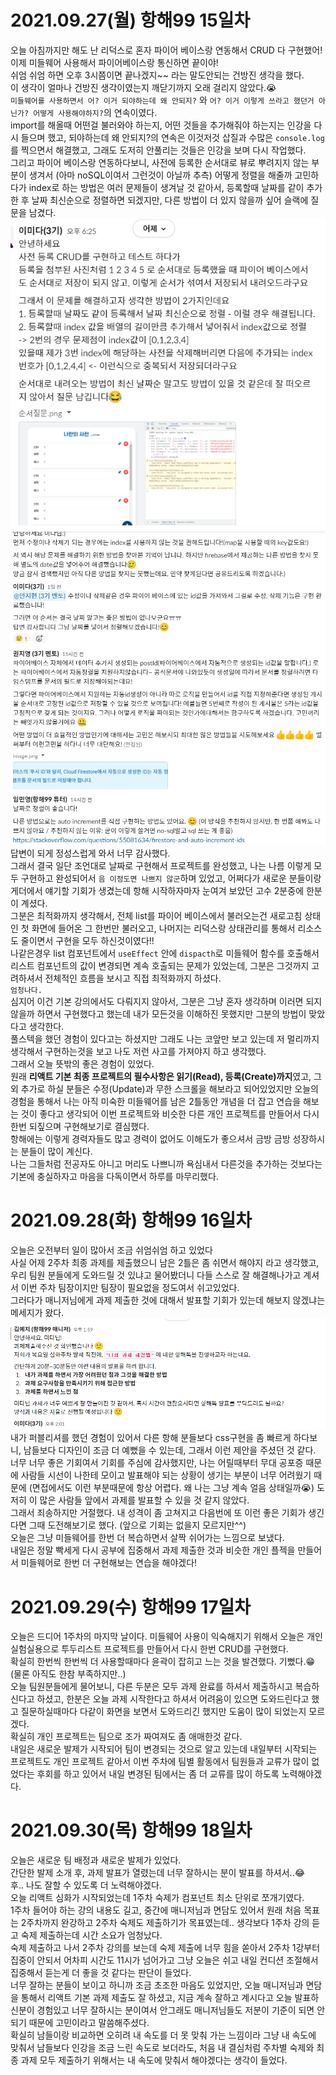 # 2021.09.27(월) 항해99 15일차

오늘 아침까지만 해도 난 리덕스로 혼자 파이어 베이스랑 연동해서 CRUD 다 구현했어!<br/>
이제 미들웨어 사용해서 파이어베이스랑 통신하면 끝이야!<br/>
쉬엄 쉬엄 하면 오후 3시쯤이면 끝나겠지~~ 라는 말도안되는 건방진 생각을 했다.<br/>
이 생각이 얼마나 건방진 생각이였는지 깨닫기까지 오래 걸리지 않았다.😭<br/>
`미들웨어를 사용하면서 어? 이거 되야하는데 왜 안되지?` 와 `어? 이거 이렇게 쓰라고 했던거 아닌가? 어떻게 사용해야하지?`의 연속이였다.<br/>
import를 해올때 어떤걸 불러와야 하는지, 어떤 것들을 추가해줘야 하는지는 인강을 다시 들으며 했고, 되야하는데 왜 안되지?의 연속은 이것저것 삽질과 수많은 `console.log`를 찍으면서 해결했고, 그래도 도저히 안풀리는 것들은 인강을 보며 다시 작업했다.<br/>
그리고 파이어 베이스랑 연동하다보니, 사전에 등록한 순서대로 뷰로 뿌려지지 않는 부분이 생겨서 (아마 noSQL이여서 그런것이 아닐까 추측) 어떻게 정렬을 해줄까 고민하다가 index로 하는 방법은 여러 문제들이 생겨날 것 같아서, 등록할때 날짜를 같이 추가한 후 날짜 최신순으로 정렬하면 되겠지만, 다른 방법이 더 있지 않을까 싶어 슬랙에 질문을 남겼다.<br/>
<img src="./image/week02-img03.png" /><br/>
<img src="./image/week02-img04.png" /><br/>
답변이 되게 정성스럽게 와서 너무 감사했다.<br/>
그래서 결국 일단 조언대로 날짜로 구현해서 프로젝트를 완성했고,
나는 나름 이렇게 모두 구현하고 완성되어서 `음 이정도면 나쁘지 않군`하며 있었고, 어쩌다가 새로운 분들이랑 게더에서 얘기할 기회가 생겼는데 항해 시작하자마자 눈여겨 보았던 고수 2분중에 한분이 계셨다.<br/>
그분은 최적화까지 생각해서, 전체 list를 파이어 베이스에서 불러오는건 새로고침 상태인 첫 화면에 들어온 그 한번만 불러오고, 나머지는 리덕스랑 상태관리를 통해서 리소스도 줄이면서 구현을 모두 하신것이였다!!<br/>
나같은경우 list 컴포넌트에서 <code>useEffect</code> 안에 <code>dispacth</code>로 미들웨어 함수를 호출해서 리스트 컴포넌트의 값이 변경되면 계속 호출되는 문제가 있었는데, 그분은 그것까지 고려하셔서 전체적인 흐름을 보시고 직접 최적화까지 하셨다.<br/>
`엄청나다. `<br/>
심지어 이건 기본 강의에서도 다뤄지지 않아서, 그분은 그냥 혼자 생각하며 이러면 되지 않을까 하면서 구현했다고 했는데 내가 모든것을 이해하진 못했지만 그분의 방법이 맞았다고 생각한다.<br/>
풀스텍을 했던 경험이 있다고는 하셨지만 그래도 나는 코앞만 보고 있는데 저 멀리까지 생각해서 구현하는것을 보고 나도 저런 사고를 가져야지 하고 생각했다.<br/>
그래서 오늘 뜻밖의 좋은 경험이 있었다.<br/>
원래 **리액트 기본 최종 프로젝트의 필수사항은 읽기(Read), 등록(Create)까지**였고, 그 외 추가로 하실 분들은 수정(Update)과 무한 스크롤을 해보라고 되어있었지만 오늘의 경험을 통해서 나는 아직 미숙한 미들웨어를 남은 2틀동안 개념을 더 잡고 연습을 해보는 것이 좋다고 생각되어 이번 프로젝트와 비슷한 다른 개인 프로젝트를 만들어서 다시한번 되짚으며 구현해보기로 결심했다.<br/>
항해에는 이렇게 경력자들도 많고 경력이 없어도 이해도가 좋으셔서 금방 금방 성장하시는 분들이 많이 계신다. <br/>
나는 그들처럼 전공자도 아니고 머리도 나쁘니까 욕심내서 다른것을 추가하는 것보다는 기본에 충실하자고 마음을 다독이면서 하루를 마무리했다.

# 2021.09.28(화) 항해99 16일차

오늘은 오전부터 일이 많아서 조금 쉬엄쉬엄 하고 있었다<br/>
사실 어제 2주차 최종 과제를 제출했으니 남은 2틀은 좀 쉬면서 해야지 라고 생각했고, 우리 팀원 분들에게 도와드릴 것 있냐고 물어봤더니 다들 스스로 잘 해결해나가고 계셔서 이번 주차 팀장이지만 팀장이 필요없을 정도여서 쉬고있었다.<br/>
그러다가 매니저님에게 과제 제출한 것에 대해서 발표할 기회가 있는데 해보지 않겠냐는 메세지가 왔다.<br/>
<img src="./image/week02-img05.png" /><br/>
내가 퍼블리셔를 했던 경험이 있어서 다른 항해 분들보다 css구현을 좀 빠르게 하다보니, 남들보다 디자인이 조금 더 예뻤을 수 있는데, 그래서 이런 제안을 주셨던 것 같다.<br/>
너무 너무 좋은 기회여서 기회를 주심에 감사했지만, 나는 어릴때부터 무대 공포증 때문에 사람들 시선이 나한테 모이고 발표해야 되는 상황이 생기는 부분이 너무 어려웠기 때문에 (면접에서도 이런 부분때문에 항상 어렵다. 왜 나는 그냥 계속 얼음 상태일까😭) 도저히 이 많은 사람들 앞에서 과제를 발표할 수 있을 것 같지 않았다.<br/>
그래서 죄송하지만 거절했다. 내 성격이 좀 고쳐지고 다음번에 또 이런 좋은 기회가 생긴다면 그때 도전해보기로 했다. (앞으로 기회는 없을지 모르지만^^)<br/>
오늘은 그냥 미들웨어를 한번 더 복습하면서 살짝 쉬어가는 느낌으로 보냈다.<br/>
내일은 정말 빡세게 다시 공부에 집중해서 과제 제출한 것과 비슷한 개인 플젝을 만들어서 미들웨어로 한번 더 구현해보는 연습을 해야겠다!

# 2021.09.29(수) 항해99 17일차

오늘은 드디어 1주차의 마지막 날이다.
미들웨어 사용이 익숙해지기 위해서 오늘은 개인 실험실용으로 투두리스트 프로젝트를 만들어서 다시 한번 CRUD를 구현했다.<br/>
확실히 한번씩 한번씩 더 사용할때마다 윤곽이 잡히고 느는 것을 발견했다. 기뻤다.😁 (물론 아직도 한참 부족하지만..)<br/>
오늘 팀원분들에게 물어보니, 다른 두분은 모두 과제 완료를 하셔서 제출하시고 복습하신다고 하셨고, 한분은 오늘 과제 시작한다고 하셔서 어려움이 있으면 도와드린다고 했고 질문하실때마다 다같이 화면을 보면서 도와드리긴 했지만 도움이 많이 되었는지 모르겠다.<br/>
확실히 개인 프로젝트는 팀으로 조가 짜여져도 좀 애매한것 같다.<br/>
내일은 새로운 발제가 시작되어 팀이 변경되는 것으로 알고 있는데 내일부터 시작되는 프로젝트도 개인 프로젝트 같아서 이번 주차에 팀별 활동에서 팀원들과 교류가 많이 없었다는 후회를 하고 있어서 내일 변경된 팀에서는 좀 더 교류를 많이 하도록 노력해야겠다.<br/>

# 2021.09.30(목) 항해99 18일차

오늘은 새로운 팀 배정과 새로운 발제가 있었다.<br/>
간단한 발제 소개 후, 과제 발표가 열렸는데 너무 잘하시는 분이 발표를 하셔서..😂<br/>
후.. 나도 잘할 수 있도록 더 노력해야겠다.<br/>
오늘 리액트 심화가 시작되었는데 1주차 숙제가 컴포넌트 최소 단위로 쪼개기였다.<br/>
1주차 들어야 하는 강의 내용도 길고, 중간에 매니저님과 면담도 있어서 원래 처음 목표는 2주차까지 완강하고 2주차 숙제도 제출하기가 목표였는데.. 생각보다 1주차 강의 듣고 숙제 제출하는데 시간 소요가 엄청났다.<br/>
숙제 제출하고 나서 2주차 강의를 보는데 숙제 제출에 너무 힘을 쏟아서 2주차 1강부터 집중이 안되서 어차피 시간도 11시가 넘어가고 그냥 오늘은 쉬고 내일 컨디션 조절해서 집중해서 듣는게 더 좋을 것 같다는 판단이 들었다.<br/>
너무 잘하는 분들이 보이고 하니까 조금 초조한 마음도 있었지만, 오늘 매니저님과 면담을 통해서 리액트 기본 과제 제출도 잘 하셨고, 지금 계속 잘하고 계시다고 오늘 발표하신분이 경험있고 너무 잘하시는 분이여서 안그래도 매니저님들도 저분이 기준이 되면 안되기 때문에 고민이라고 말씀해주셨다.<br/>
확실히 남들이랑 비교하면 오히려 내 속도를 더 못 맞춰 가는 느낌이라 그냥 내 속도에 맞춰서 남들보다 인강을 조금 느린 속도로 보더라도, 처음 내 결심처럼 주차별 숙제와 최종 과제 모두 제출하기 위해서는 내 속도에 맞춰서 해야겠다는 생각이 들었다.<br/>
